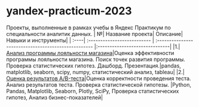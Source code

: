 # yandex-practicum-2023
Проекты, выполненные в рамках учебы в Яндекс Практикум по специальности аналитик данных.
| №| Название проекта| Описание| Навыки и инструменты|
| :----| :-------------------------- | :--------------------------------------------------- |:------------------------------|
|1.|[Анализ программы лояльности магазина](/retail_analisys_project/retail_analysis.ipynb)|Оценка эффективности программы лояльности магазина. Поиск точек развития программы. Проверка статистических гипотез. Дашборд. Презентация.|pandas, matplotlib, seaborn, scipy, numpy, статистический анализ, tableau|
|2.|[Оценка результатов A/B-теста](/AB_test_final/AB_test_final_project.ipynb)|Оценка корректности проведения теста. Анализ результатов теста. Проверка статистической гипотезы. |Python, Pandas, Matplotlib, Seaborn, Plotly, SciPy, Проверка статистических гипотез, Анализ бизнес-показателей|
